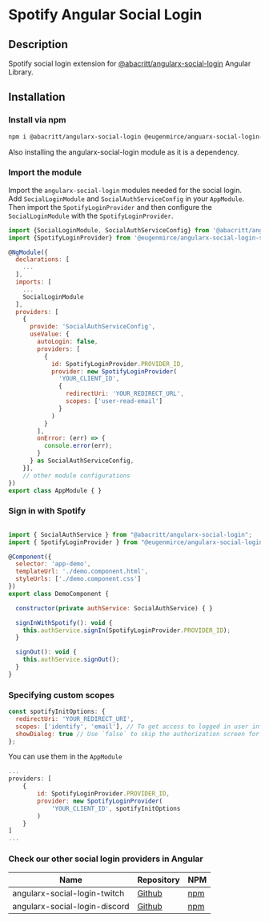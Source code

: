 # Spotify Angular Social Login

## Description
Spotify social login extension for [@abacritt/angularx-social-login](https://github.com/abacritt/angularx-social-login) Angular Library.

## Installation

### Install via npm
```bash
npm i @abacritt/angularx-social-login @eugenmirce/anguarx-social-login-spotify
```
Also installing the angularx-social-login module as it is a dependency.

### Import the module
Import the `angularx-social-login` modules needed for the social login.  
Add `SocialLoginModule` and `SocialAuthServiceConfig` in your `AppModule`. Then import the `SpotifyLoginProvider` and then configure the `SocialLoginModule` with the `SpotifyLoginProvider`.
```javascript
import {SocialLoginModule, SocialAuthServiceConfig} from '@abacritt/angularx-social-login';
import {SpotifyLoginProvider} from '@eugenmirce/angularx-social-login-spotify';

@NgModule({
  declarations: [
    ...
  ],
  imports: [
    ...
    SocialLoginModule
  ],
  providers: [
    {
      provide: 'SocialAuthServiceConfig',
      useValue: {
        autoLogin: false,
        providers: [
          {
            id: SpotifyLoginProvider.PROVIDER_ID,
            provider: new SpotifyLoginProvider(
              'YOUR_CLIENT_ID',
              {
                redirectUri: 'YOUR_REDIRECT_URL',
                scopes: ['user-read-email']
              }
            )
          }
        ],
        onError: (err) => {
          console.error(err);
        }
      } as SocialAuthServiceConfig,
    }],
    // other module configurations
})
export class AppModule { }
```

### Sign in with Spotify

```javascript

import { SocialAuthService } from "@abacritt/angularx-social-login";
import { SpotifyLoginProvider } from "@eugenmirce/angularx-social-login-spotify";

@Component({
  selector: 'app-demo',
  templateUrl: './demo.component.html',
  styleUrls: ['./demo.component.css']
})
export class DemoComponent {

  constructor(private authService: SocialAuthService) { }

  signInWithSpotify(): void {
    this.authService.signIn(SpotifyLoginProvider.PROVIDER_ID);
  }

  signOut(): void {
    this.authService.signOut();
  }
}
```

### Specifying custom scopes
```javascript
const spotifyInitOptions: {
  redirectUri: 'YOUR_REDIRECT_URI',
  scopes: ['identify', 'email'], // To get access to logged in user information and email
  showDialog: true // Use `false` to skip the authorization screen for already authorized users [default is `false`]
};
```
You can use them in the `AppModule`

```javascript
...
providers: [
    {
        id: SpotifyLoginProvider.PROVIDER_ID,
        provider: new SpotifyLoginProvider(
            'YOUR_CLIENT_ID', spotifyInitOptions
        )
    }
]
...
```

### Check our other social login providers in Angular

| Name                          | Repository | NPM |
|-------------------------------|---|---|
| angularx-social-login-twitch  | [Github](https://github.com/eugenmirce/angularx-social-login-twitch) | [npm](https://www.npmjs.com/package/@eugenmirce/angularx-social-login-twitch)|
| angularx-social-login-discord | [Github](https://github.com/eugenmirce/angularx-social-login-discord) | [npm](https://www.npmjs.com/package/@eugenmirce/angularx-social-login-discord)|
